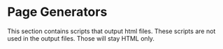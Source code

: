 # Page Generators

This section contains scripts that output html files. These scripts are not used in the output files. Those will stay HTML only.